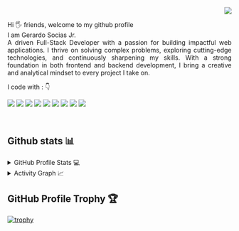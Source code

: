 <p align="right">
<img src="https://komarev.com/ghpvc/?username=gerardosocias29&label=PROFILE+VIEWS&style=for-the-badge&color=brightgreen">
</p>

<p align="justify"> 
Hi 🖐️ friends, welcome to my github profile<br>
I am Gerardo Socias Jr.<br>
A driven Full-Stack Developer with a passion for building impactful web applications. I thrive on solving complex problems, exploring cutting-edge technologies, and continuously sharpening my skills. With a strong foundation in both frontend and backend development, I bring a creative and analytical mindset to every project I take on.
</p>

<p align="left">
I code with :  👇

<img src="https://img.shields.io/badge/PHP-484C89?style=for-the-badge&logo=python&logoColor=white"/> <img src="https://img.shields.io/badge/JavaScript-efd81d?style=for-the-badge&logo=javascript&logoColor=white"/> <img src="https://img.shields.io/badge/HTML5-E34F26?style=for-the-badge&logo=html5&logoColor=white"/> <img src="https://img.shields.io/badge/CSS-239120?&style=for-the-badge&logo=css3&logoColor=white"/> <img src="https://img.shields.io/badge/Bootstrap-563D7C?style=for-the-badge&logo=bootstrap&logoColor=white"/> <img src="https://img.shields.io/badge/Laravel-f05340?style=for-the-badge&logo=laravel&logoColor=white"/> <img src="https://img.shields.io/badge/React-61dbfb?style=for-the-badge&logo=react&logoColor=white"/> <img src="https://img.shields.io/badge/jQuery-0769ad?style=for-the-badge&logo=jquery&logoColor=white"/> <img src="https://img.shields.io/badge/Flutter-042B59?style=for-the-badge&logo=flutter&logoColor=white"/> 
</p>
&nbsp;
&nbsp;

## Github stats 📊 
<details> 
  <summary>GitHub Profile Stats 💻</summary>
  <br/>
    <a href="https://github.com/anuraghazra/github-readme-stats"><img alt="Gerardo's Github Stats" src="https://github-readme-stats.vercel.app/api/?username=gerardosocias29&show_icons=true&count_private=true&theme=default&hide_border=true&bg_color=fff&title_color=00E676&icon_color=00E676" height="192px"/></a>
  <a href="https://github.com/anuraghazra/github-readme-stats"><img alt="Gerardo's Top Languages" src="https://github-readme-stats.vercel.app/api/top-langs/?username=gerardosocias29&langs_count=8&layout=compact&theme=default&hide_border=true&bg_color=fff&title_color=000&icon_color=000&hide=Jupyter%20Notebook" height="192px"/></a>
  <br/>
</details>

<details>
  <summary>Activity Graph 📈</summary>
  <br/>
<a href="https://github.com/ashutosh00710/github-readme-activity-graph"><img alt="Gerardo's Activity Graph" src="https://github-readme-activity-graph.vercel.app/graph?username=gerardosocias29&bg_color=fff&color=000&line=00E676&point=000&hide_border=true%22" /></a>
</details>

## GitHub Profile Trophy 🏆
[![trophy](https://github-profile-trophy.vercel.app/?username=gerardosocias29&row=1&margin-w=15)](https://github.com/ryo-ma/github-profile-trophy)
